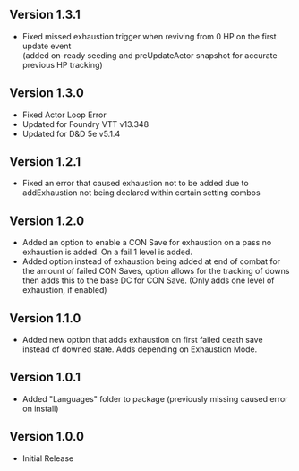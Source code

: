 ## Version 1.3.1
- Fixed missed exhaustion trigger when reviving from 0 HP on the first update event  
  (added on-ready seeding and preUpdateActor snapshot for accurate previous HP tracking)

## Version 1.3.0
- Fixed Actor Loop Error
- Updated for Foundry VTT v13.348
- Updated for D&D 5e v5.1.4

## Version 1.2.1
- Fixed an error that caused exhaustion not to be added due to addExhaustion not being declared within certain setting combos
  
## Version 1.2.0
- Added an option to enable a CON Save for exhaustion on a pass no exhaustion is added. On a fail 1 level is added.
- Added option instead of exhaustion being added at end of combat for the amount of failed CON Saves, option allows for the tracking of downs then adds this to the base DC for CON Save. (Only adds one level of exhaustion, if enabled)

## Version 1.1.0
- Added new option that adds exhaustion on first failed death save instead of downed state. Adds depending on Exhaustion Mode.

## Version 1.0.1
- Added "Languages" folder to package (previously missing caused error on install)

## Version 1.0.0
- Initial Release
